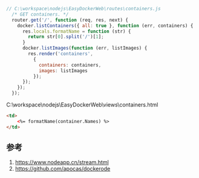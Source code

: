 

```js
// C:\workspace\nodejs\EasyDockerWeb\routes\containers.js
  /* GET containers. */
  router.get('/', function (req, res, next) {
    docker.listContainers({ all: true }, function (err, containers) {
      res.locals.formatName = function (str) {
        return str[0].split('/')[1];
      }
      docker.listImages(function (err, listImages) {
        res.render('containers',
          {
            containers: containers,
            images: listImages
          });
      });
    });
  });
```

C:\workspace\nodejs\EasyDockerWeb\views\containers.html
```html
<td>
    <%= formatName(container.Names) %>
</td>
```

## 参考

1. https://www.nodeapp.cn/stream.html
2. https://github.com/apocas/dockerode